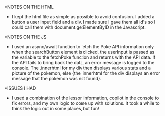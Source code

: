 *NOTES ON THE HTML

- I kept the html file as simple as possible to avoid confusion. I added a button a user input field and a div. I made sure I gave them all id's so I could call them with document.getElementByID in the Javascript.

*NOTES ON THE JS

- I used an async/await function to fetch the Poke API information only when the searchButton element is clicked. the userInput is passed as the variable to the fetchPoke function and returns with the API data. If the API fails to bring back the data, an error message is logged to the console. The .innerhtml for my div then displays various stats and a picture of the pokemon, else {the .innerhtml for the div displays an error message that the pokemon was not found}.

*ISSUES I HAD

- I used a combination of the lesson information, copilot in the console to fix errors, and my own logic to come up with solutions. It took a while to think the logic out in some places, but fun!